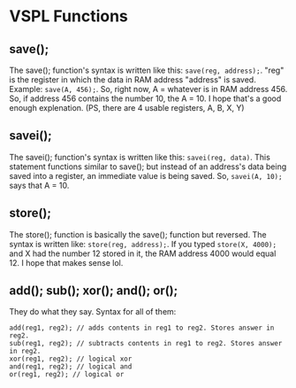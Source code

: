 # VSPL Functions

## save();

The save(); function's syntax is written like this: `save(reg, address);`. "reg" is the register in which the data in RAM address "address"
is saved. Example: `save(A, 456);`. So, right now, A = whatever is in RAM address 456. So, if address 456 contains the number 10, the A = 10. I hope that's a good enough explenation. (PS, there are 4 usable registers, A, B, X, Y)

## savei();

The savei(); function's syntax is written like this: `savei(reg, data)`. This statement functions similar to save(); but instead of an address's data being saved into a register, an immediate value is being saved. So, `savei(A, 10);` says that A = 10.

## store();

The store(); function is basically the save(); function but reversed. The syntax is written like: `store(reg, address);`. If you typed `store(X, 4000);` and X had the number 12 stored in it, the RAM address 4000 would equal 12. I hope that makes sense lol.

## add(); sub(); xor(); and(); or();

They do what they say. Syntax for all of them:
```
add(reg1, reg2); // adds contents in reg1 to reg2. Stores answer in reg2.
sub(reg1, reg2); // subtracts contents in reg1 to reg2. Stores answer in reg2.
xor(reg1, reg2); // logical xor
and(reg1, reg2); // logical and
or(reg1, reg2); // logical or
```
